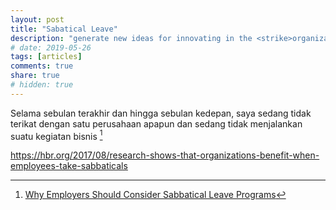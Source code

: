 ```yaml
---
layout: post
title: "Sabatical Leave"
description: "generate new ideas for innovating in the <strike>organization</strike> life and helped <strike>them</strike>  me gain greater confidence in <strike>themselves</strike> myself as leaders"
# date: 2019-05-26
tags: [articles]
comments: true
share: true
# hidden: true
---
```

Selama sebulan terakhir dan hingga sebulan kedepan, saya sedang tidak terikat dengan satu perusahaan apapun dan sedang tidak menjalankan suatu kegiatan bisnis [^1]


https://hbr.org/2017/08/research-shows-that-organizations-benefit-when-employees-take-sabbaticals



[^1]: [Why Employers Should Consider Sabbatical Leave Programs](https://www.thebalancecareers.com/why-employers-should-consider-sabbatical-leave-programs-4171929)

[^2]: Here is another.